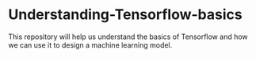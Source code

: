 # Understanding-Tensorflow-basics

This repository will help us understand the basics of Tensorflow and how we can use it to design a machine learning model.
